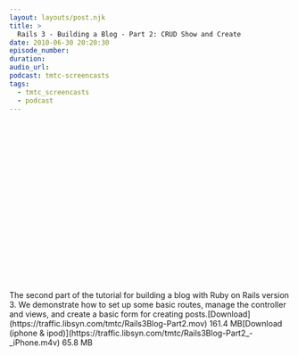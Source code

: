 ```yaml
---
layout: layouts/post.njk
title: >
  Rails 3 - Building a Blog - Part 2: CRUD Show and Create
date: 2010-06-30 20:20:30
episode_number:
duration:
audio_url:
podcast: tmtc-screencasts
tags:
  - tmtc_screencasts
  - podcast
---
```


<object width="540" height="304"><param name="allowfullscreen" value="true">

<param name="allowscriptaccess" value="always">
<param name="movie" value="https://vimeo.com/moogaloop.swf?clip_id=12985834&amp;server=vimeo.com&amp;show_title=0&amp;show_byline=0&amp;show_portrait=0&amp;color=00ADEF&amp;fullscreen=1">
<embed src="https://vimeo.com/moogaloop.swf?clip_id=12985834&amp;server=vimeo.com&amp;show_title=0&amp;show_byline=0&amp;show_portrait=0&amp;color=00ADEF&amp;fullscreen=1" type="application/x-shockwave-flash" allowfullscreen="true" allowscriptaccess="always" width="540" height="304"></embed></object>The second part of the tutorial for building a blog with Ruby on Rails version 3. We demonstrate how to set up some basic routes, manage the controller and views, and create a basic form for creating posts.[Download](https://traffic.libsyn.com/tmtc/Rails3Blog-Part2.mov) 161.4 MB[Download (iphone & ipod)](https://traffic.libsyn.com/tmtc/Rails3Blog-Part2_-_iPhone.m4v) 65.8 MB

